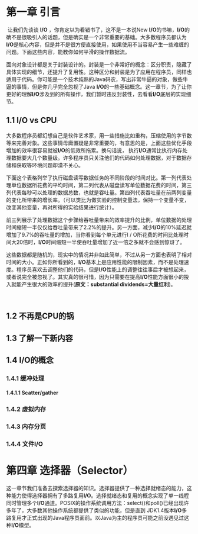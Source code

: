 # 第一章	引言

​	让我们先谈谈 **I/O** ，你肯定以为看错书了，这不是一本说New **I/O**的书嘛，**I/O**的确不是很吸引人的话题，但是确实是一个非常重要的基础。大多数程序员都认为**I/O**是核心内容，但是并不是很方便直接使用，如果使用不当容易产生一些难缠的问题。下面这些内容，能教你如何平滑的操作数据流。

​	面向对象设计都是关于封装设计的。封装是一个非常好的概念：区分职责，隐藏了具体实现的细节，还提升了复用性。这种区分和封装是为了应用在程序员，同样也适用于代码。你可能是一个技术纯熟的Java码农，写出非常牛逼的对象，做些牛逼的事情，但是你几乎完全忽视了Java **I/O**的一些基础概念。这一章节，为了让你更好的理解**I/O**涉及到的所有操作，我们暂时违反封装性，去看看**I/O**底层的实现细节。

## 1.1 I/O vs CPU

​	大多数程序员都幻想自己是软件艺术家，用一些措施比如重构，压缩使用的字节数等来完善对象。这些事情毋庸置疑是非常重要的，有意思的是，上面这些优化手段增加的效率很容易就被**I/O**的低效所拖累。换句话说， 执行**I/O**通常比执行内存处理数据要大几个数量级。许多程序员只关注他们的代码如何处理数据，对于数据存储和获取等环境问题却漠不关心。

​	下面这个表格列举了执行磁盘读写数据任务的不同阶段的时间对比。第一列代表处理单位数据所花费的平均时间，第二列代表从磁盘读写单位数据花费的时间，第三列代表每秒可以处理的数据总数，也就是吞吐量。第四列代表吞吐量在前两列变量的变化所带来的增长率。（可以类比为做实验的控制变量法，保持一个变量不变，改变其他变量，再对所得的实验结果进行统计）。

​	前三列展示了处理数据这个步骤给吞吐量带来的效率提升的比例，单位数据的处理时间缩短一半仅仅给吞吐量带来了2.2%的提升。另一方面，减少**I/O**的10%延迟就增加了9.7%的吞吐量的增加，当你看到每个单元进行I / O所花费的时间比处理时间大20倍时，**I/O**时间缩短一半使吞吐量增加了近一倍之多就不会感到惊讶了。

​	这些数据都是随机的，现实中的情况并非如此简单，不过从另一方面也表明了相对时间的大小。正如你所看到的，**I/O**基本上是应用性能的限制因素，而不是处理速度。程序员喜欢去调整他们的代码，但是**I/O**性能上的调整往往事后才被想起来，或者说完全被忽视了。其实真的很可惜，因为只需要在提高**I/O**性能方面很小的投入就能产生很大的效率的提升(**原文：substantial dividends=大量红利**)。

​	

## 1.2 不再是CPU的锅

## 1.3 了解一下新内容

## 1.4 I/O的概念

### 1.4.1 缓冲处理

#### 1.4.1.1 Scatter/gather

### 1.4.2 虚拟内存

### 1.4.3 内存分页

### 1.4.4 文件I/O



# 第四章	选择器（Selector）

​	这一章节我们准备去探索选择器的知识。选择器提供了一种选择就绪态的能力，这种能力使得选择器拥有了多路复用**I/O**。选择就绪态和复用的概念实现了单一线程同时管理多个**I/O**通道。POSIX的操作系统调用方法：select()和poll()已经出现许多年了，大多数其他操作系统都提供了类似的功能，但是直到 JDK1.4版本**I/O**多路复用才正式出现的Java程序员面前。以Java为主的程序员可能之前没遇见过这种**I/O**模型。

​	